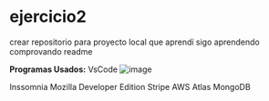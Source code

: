 # ejercicio2

crear repositorio para proyecto local
que aprendí
sigo aprendendo 
comprovando readme

**Programas Usados:**
VsCode ![image](https://github.com/Annykarelys/ejercicio2/assets/136647764/501fa1dc-1519-4018-8bb4-b4a07ea7da6b)

Inssomnia
Mozilla Developer Edition
Stripe
AWS
Atlas
MongoDB
